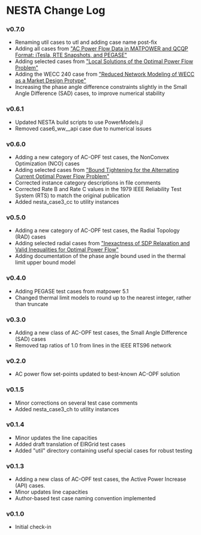 NESTA Change Log 
=================

### v0.7.0
- Renaming util cases to utl and adding case name post-fix
- Adding all cases from ["AC Power Flow Data in MATPOWER and QCQP Format: iTesla, RTE Snapshots, and PEGASE"](https://arxiv.org/abs/1603.01533) 
- Adding selected cases from ["Local Solutions of the Optimal Power Flow Problem"](http://ieeexplore.ieee.org/abstract/document/6581918/)
- Adding the WECC 240 case from ["Reduced Network Modeling of WECC as a Market Design Protype"](https://pserc.wisc.edu/research/public_reports.aspx)
- Increasing the phase angle difference constraints slightly in the Small Angle Difference (SAD) cases, to improve numerical stability


### v0.6.1
- Updated NESTA build scripts to use PowerModels.jl
- Removed case6_ww__api case due to numerical issues


### v0.6.0
- Adding a new category of AC-OPF test cases, the NonConvex Optimization (NCO) cases
- Adding selected cases from ["Bound Tightening for the Alternating Current Optimal Power Flow Problem"](http://ieeexplore.ieee.org/xpl/login.jsp?arnumber=7328765)
- Corrected instance category descriptions in file comments
- Corrected Rate B and Rate C values in the 1979 IEEE Reliability Test System (RTS) to match the original publication
- Added nesta\_case3\_cc to utility instances


### v0.5.0
- Adding a new category of AC-OPF test cases, the Radial Topology (RAD) cases
- Adding selected radial cases from ["Inexactness of SDP Relaxation and Valid Inequalities for Optimal Power Flow"](http://ieeexplore.ieee.org/xpl/articleDetails.jsp?arnumber=7056568)
- Adding documentation of the phase angle bound used in the thermal limit upper bound model


### v0.4.0
- Adding PEGASE test cases from matpower 5.1
- Changed thermal limit models to round up to the nearest integer, rather than truncate


### v0.3.0
- Adding a new class of AC-OPF test cases, the Small Angle Difference (SAD) cases
- Removed tap ratios of 1.0 from lines in the IEEE RTS96 network


### v0.2.0
- AC power flow set-points updated to best-known AC-OPF solution


### v0.1.5
- Minor corrections on several test case comments
- Added nesta\_case3\_ch to utility instances


### v0.1.4
- Minor updates the line capacities
- Added draft translation of EIRGrid test cases
- Added "util" directory containing useful special cases for robust testing


### v0.1.3
- Adding a new class of AC-OPF test cases, the Active Power Increase (API) cases.
- Minor updates line capacities
- Author-based test case naming convention implemented


### v0.1.0
- Initial check-in
